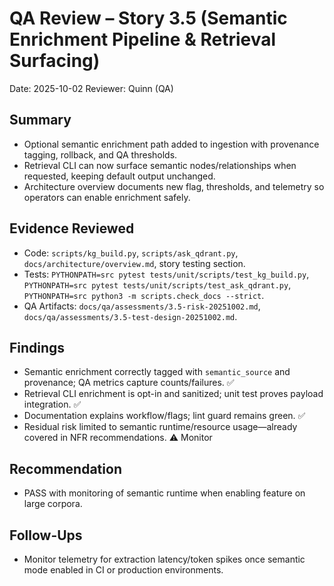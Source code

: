 # QA Review – Story 3.5 (Semantic Enrichment Pipeline & Retrieval Surfacing)

Date: 2025-10-02
Reviewer: Quinn (QA)

## Summary
- Optional semantic enrichment path added to ingestion with provenance tagging, rollback, and QA thresholds.
- Retrieval CLI can now surface semantic nodes/relationships when requested, keeping default output unchanged.
- Architecture overview documents new flag, thresholds, and telemetry so operators can enable enrichment safely.

## Evidence Reviewed
- Code: `scripts/kg_build.py`, `scripts/ask_qdrant.py`, `docs/architecture/overview.md`, story testing section.
- Tests: `PYTHONPATH=src pytest tests/unit/scripts/test_kg_build.py`, `PYTHONPATH=src pytest tests/unit/scripts/test_ask_qdrant.py`, `PYTHONPATH=src python3 -m scripts.check_docs --strict`.
- QA Artifacts: `docs/qa/assessments/3.5-risk-20251002.md`, `docs/qa/assessments/3.5-test-design-20251002.md`.

## Findings
- Semantic enrichment correctly tagged with `semantic_source` and provenance; QA metrics capture counts/failures. ✅
- Retrieval CLI enrichment is opt-in and sanitized; unit test proves payload integration. ✅
- Documentation explains workflow/flags; lint guard remains green. ✅
- Residual risk limited to semantic runtime/resource usage—already covered in NFR recommendations. ⚠️ Monitor

## Recommendation
- PASS with monitoring of semantic runtime when enabling feature on large corpora.

## Follow-Ups
- Monitor telemetry for extraction latency/token spikes once semantic mode enabled in CI or production environments.

